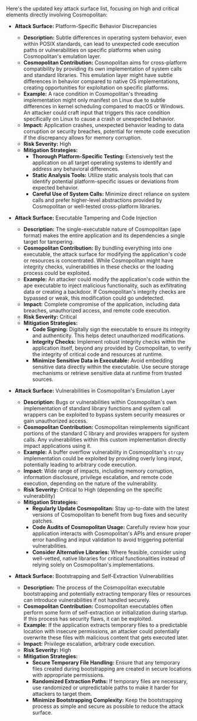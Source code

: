 Here's the updated key attack surface list, focusing on high and critical elements directly involving Cosmopolitan:

*   **Attack Surface:** Platform-Specific Behavior Discrepancies
    *   **Description:** Subtle differences in operating system behavior, even within POSIX standards, can lead to unexpected code execution paths or vulnerabilities on specific platforms when using Cosmopolitan's emulation layer.
    *   **Cosmopolitan Contribution:** Cosmopolitan aims for cross-platform compatibility by providing its own implementation of system calls and standard libraries. This emulation layer might have subtle differences in behavior compared to native OS implementations, creating opportunities for exploitation on specific platforms.
    *   **Example:** A race condition in Cosmopolitan's threading implementation might only manifest on Linux due to subtle differences in kernel scheduling compared to macOS or Windows. An attacker could craft input that triggers this race condition specifically on Linux to cause a crash or unexpected behavior.
    *   **Impact:** Application crashes, unexpected behavior leading to data corruption or security breaches, potential for remote code execution if the discrepancy allows for memory corruption.
    *   **Risk Severity:** High
    *   **Mitigation Strategies:**
        *   **Thorough Platform-Specific Testing:**  Extensively test the application on all target operating systems to identify and address any behavioral differences.
        *   **Static Analysis Tools:** Utilize static analysis tools that can identify potential platform-specific issues or deviations from expected behavior.
        *   **Careful Use of System Calls:**  Minimize direct reliance on system calls and prefer higher-level abstractions provided by Cosmopolitan or well-tested cross-platform libraries.

*   **Attack Surface:** Executable Tampering and Code Injection
    *   **Description:** The single-executable nature of Cosmopolitan (ape format) makes the entire application and its dependencies a single target for tampering.
    *   **Cosmopolitan Contribution:** By bundling everything into one executable, the attack surface for modifying the application's code or resources is concentrated. While Cosmopolitan might have integrity checks, vulnerabilities in these checks or the loading process could be exploited.
    *   **Example:** An attacker could modify the application's code within the ape executable to inject malicious functionality, such as exfiltrating data or creating a backdoor. If Cosmopolitan's integrity checks are bypassed or weak, this modification could go undetected.
    *   **Impact:** Complete compromise of the application, including data breaches, unauthorized access, and remote code execution.
    *   **Risk Severity:** Critical
    *   **Mitigation Strategies:**
        *   **Code Signing:** Digitally sign the executable to ensure its integrity and authenticity. This helps detect unauthorized modifications.
        *   **Integrity Checks:**  Implement robust integrity checks within the application itself, beyond any provided by Cosmopolitan, to verify the integrity of critical code and resources at runtime.
        *   **Minimize Sensitive Data in Executable:** Avoid embedding sensitive data directly within the executable. Use secure storage mechanisms or retrieve sensitive data at runtime from trusted sources.

*   **Attack Surface:** Vulnerabilities in Cosmopolitan's Emulation Layer
    *   **Description:** Bugs or vulnerabilities within Cosmopolitan's own implementation of standard library functions and system call wrappers can be exploited to bypass system security measures or gain unauthorized access.
    *   **Cosmopolitan Contribution:** Cosmopolitan reimplements significant portions of the standard C library and provides wrappers for system calls. Any vulnerabilities within this custom implementation directly impact applications using it.
    *   **Example:** A buffer overflow vulnerability in Cosmopolitan's `strcpy` implementation could be exploited by providing overly long input, potentially leading to arbitrary code execution.
    *   **Impact:**  Wide range of impacts, including memory corruption, information disclosure, privilege escalation, and remote code execution, depending on the nature of the vulnerability.
    *   **Risk Severity:** Critical to High (depending on the specific vulnerability)
    *   **Mitigation Strategies:**
        *   **Regularly Update Cosmopolitan:** Stay up-to-date with the latest versions of Cosmopolitan to benefit from bug fixes and security patches.
        *   **Code Audits of Cosmopolitan Usage:** Carefully review how your application interacts with Cosmopolitan's APIs and ensure proper error handling and input validation to avoid triggering potential vulnerabilities.
        *   **Consider Alternative Libraries:** Where feasible, consider using well-vetted, native libraries for critical functionalities instead of relying solely on Cosmopolitan's implementations.

*   **Attack Surface:** Bootstrapping and Self-Extraction Vulnerabilities
    *   **Description:** The process of the Cosmopolitan executable bootstrapping and potentially extracting temporary files or resources can introduce vulnerabilities if not handled securely.
    *   **Cosmopolitan Contribution:** Cosmopolitan executables often perform some form of self-extraction or initialization during startup. If this process has security flaws, it can be exploited.
    *   **Example:** If the application extracts temporary files to a predictable location with insecure permissions, an attacker could potentially overwrite these files with malicious content that gets executed later.
    *   **Impact:** Privilege escalation, arbitrary code execution.
    *   **Risk Severity:** High
    *   **Mitigation Strategies:**
        *   **Secure Temporary File Handling:** Ensure that any temporary files created during bootstrapping are created in secure locations with appropriate permissions.
        *   **Randomized Extraction Paths:** If temporary files are necessary, use randomized or unpredictable paths to make it harder for attackers to target them.
        *   **Minimize Bootstrapping Complexity:** Keep the bootstrapping process as simple and secure as possible to reduce the attack surface.